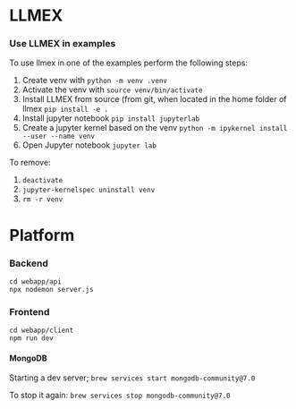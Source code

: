 # LLMEX

### Use LLMEX in examples

To use llmex in one of the examples perform the following steps:

1. Create venv with `python -m venv .venv`
2. Activate the venv with `source venv/bin/activate`
3. Install LLMEX from source (from git, when located in the home folder of llmex `pip install -e .`
4. Install jupyter notebook `pip install jupyterlab`
5. Create a jupyter kernel based on the venv `python -m ipykernel install --user --name venv`
6. Open Jupyter notebook `jupyter lab`

To remove:

1. `deactivate`
2. `jupyter-kernelspec uninstall venv`
3. `rm -r venv`

<!-- To activate a Python virtual environmen    t in Visual Studio Code's terminal, you can use the following command: -->

# Platform

### Backend

```
cd webapp/api
npx nodemon server.js
```

### Frontend

```
cd webapp/client
npm run dev
```

#### MongoDB

Starting a dev server;
`brew services start mongodb-community@7.0`

To stop it again:
`brew services stop mongodb-community@7.0`
